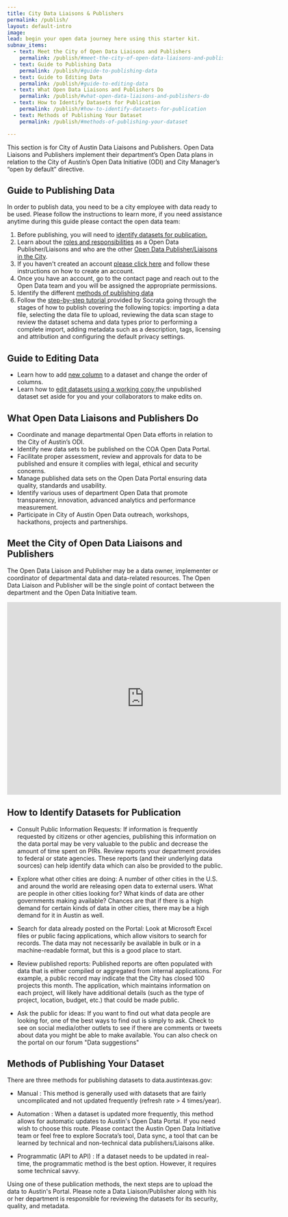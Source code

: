 ```yaml
---
title: City Data Liaisons & Publishers
permalink: /publish/
layout: default-intro
image:
lead: begin your open data journey here using this starter kit.
subnav_items:
  - text: Meet the City of Open Data Liaisons and Publishers
    permalink: /publish/#meet-the-city-of-open-data-liaisons-and-publishers
  - text: Guide to Publishing Data
    permalink: /publish/#guide-to-publishing-data
  - text: Guide to Editing Data
    permalink: /publish/#guide-to-editing-data
  - text: What Open Data Liaisons and Publishers Do
    permalink: /publish/#what-open-data-liaisons-and-publishers-do
  - text: How to Identify Datasets for Publication
    permalink: /publish/#how-to-identify-datasets-for-publication
  - text: Methods of Publishing Your Dataset
    permalink: /publish/#methods-of-publishing-your-dataset

---
```


This section is for City of Austin Data Liaisons and Publishers.
Open Data Liaisons and Publishers implement their department’s Open Data plans in relation to the City of Austin’s Open Data Initiative (ODI) and City Manager’s “open by default” directive.

## Guide to Publishing Data
In order to publish data, you need to be a city employee with data ready to be used. Please follow the instructions  to learn more, if you need assistance anytime during this guide please contact the open data team:
1. Before publishing, you will need to <a href="/publish/#how-to-identify-datasets-for-publication"> identify datasets for publication.</a>
2. Learn about the <a href="/publish/#meet-the-city-of-open-data-liaisons-and-publishers">roles and responsibilities</a> as a Open Data Publisher/Liaisons and who are the other <a href="//publish/#how-to-identify-datasets-for-publication">Open Data Publisher/Liaisons in the City</a>.
3. If you haven't created an account <a href="https://data.austintexas.gov">please click here</a> and follow these instructions on how to create an account.
4. Once you have an account, go to the contact page and reach out to the Open Data team and you will be assigned the appropriate permissions.
5. Identify the different <a href="/publish/#methods-of-publishing-your-dataset">methods of publishing data</a>
6. Follow the <a href="https://support.socrata.com/hc/en-us/articles/115016067067-Using-the-New-Import-Experience"> step-by-step tutorial </a> provided by Socrata going through the stages of how to publish covering the following topics: importing a data file, selecting the data file to upload, reviewing the data scan stage to review the dataset schema and data types prior to performing a complete import, adding metadata such as a description, tags, licensing and attribution and configuring the default privacy settings.

## Guide to Editing Data
- Learn how to add [new column](https://support.socrata.com/hc/en-us/articles/202949878-Editing-Datasets-Adding-a-new-column) to a dataset and change the order of columns.
- Learn how to [edit datasets using a working copy,](https://support.socrata.com/hc/en-us/articles/202949878-Editing-Datasets-Adding-a-new-column)the unpublished dataset set aside for you and your collaborators to make edits on.

## What Open Data Liaisons and Publishers Do
- Coordinate and manage departmental Open Data efforts in relation to the City of Austin’s ODI.
- Identify new data sets to be published on the COA Open Data Portal.
- Facilitate proper assessment, review and approvals for data to be published and ensure it complies with legal, ethical and security concerns.
- Manage published data sets on the Open Data Portal ensuring data quality, standards and usability.
- Identify various uses of department Open Data that promote transparency, innovation, advanced analytics and performance measurement.
- Participate in City of Austin Open Data outreach, workshops, hackathons, projects and partnerships.

## Meet the City of Open Data Liaisons and Publishers
The Open Data Liaison and Publisher may be a data owner, implementer or coordinator of departmental data and data-related resources. The Open Data Liaison and Publisher will be the single point of contact between the department and the Open Data Initiative team.
<iframe width="640" height="450" src="https://data.austintexas.gov/w/fzyu-wdij/7r79-5ncn?cur=waCKwQdy25s&from=root" frameborder="0" allowfullscreen></iframe>

## How to Identify Datasets for Publication
- Consult Public Information Requests: If information is frequently requested by citizens or other agencies, publishing this information on the data portal may be very valuable to the public and decrease the amount of time spent on PIRs. Review reports your department provides to federal or state agencies. These reports (and their underlying data sources) can help identify data which can also be provided to the public.

- Explore what other cities are doing: A number of other cities in the U.S. and around the world are releasing open data to external users. What are people in other cities looking for? What kinds of data are other governments making available? Chances are that if there is a high demand for certain kinds of data in other cities, there may be a high demand for it in Austin as well.

- Search for data already posted on the Portal: Look at Microsoft Excel files or public facing applications, which allow visitors to search for records. The data may not necessarily be available in bulk or in a machine-readable format, but this is a good place to start.

- Review published reports: Published reports are often populated with data that is either compiled or aggregated from internal applications. For example, a public record may indicate that the City has closed 100 projects this month. The application, which maintains information on each project, will likely have additional details (such as the type of project, location, budget, etc.) that could be made public.

- Ask the public for ideas: If you want to find out what data people are looking for, one of the best ways to find out is simply to ask. Check to see on social media/other outlets to see if there are comments or tweets about data you might be able to make available. You can also check on the portal on our forum "Data suggestions"

## Methods of Publishing Your Dataset
There are three methods for publishing datasets to data.austintexas.gov:

- Manual : This method is generally used with datasets that are fairly uncomplicated and not updated frequently (refresh rate > 4 times/year).

- Automation : When a dataset is updated more frequently, this method allows for automatic updates to Austin's Open Data Portal. If you need wish to choose this route. Please contact the Austin Open Data Initiative team or feel free to explore Socrata’s tool, Data sync​, a tool that can be learned by technical and non-technical data publishers/Liaisons alike.

- Programmatic (API to API) : If a dataset needs to be updated in real-time, the programmatic method is the best option. However, it requires some technical savvy.​

Using one of these publication methods, the next steps are to upload the data to Austin's Portal. Please note a Data Liaison/Publisher along with his or her department is responsible for reviewing the datasets for its security, quality, and metadata.
